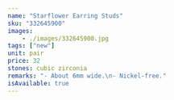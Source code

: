 ```yaml
---
name: "Starflower Earring Studs"
sku: "332645900"
images:
    - ./images/332645900.jpg
tags: ["new"]
unit: pair
price: 32
stones: cubic zirconia
remarks: "- About 6mm wide.\n- Nickel-free."
isAvailable: true
---
```

